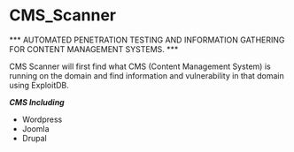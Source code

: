 # CMS_Scanner
*** AUTOMATED PENETRATION TESTING AND INFORMATION GATHERING FOR CONTENT MANAGEMENT SYSTEMS. ***

CMS Scanner will first find what CMS (Content Management System) is running on the domain and find information and vulnerability in that domain using ExploitDB.

***CMS Including***
* Wordpress
* Joomla
* Drupal
